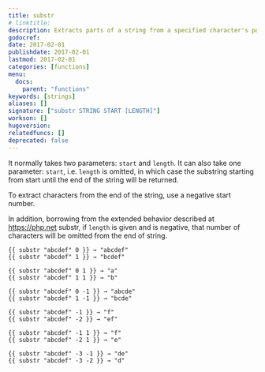 ```yaml
---
title: substr
# linktitle:
description: Extracts parts of a string from a specified character's position and returns the specified number of characters.
godocref:
date: 2017-02-01
publishdate: 2017-02-01
lastmod: 2017-02-01
categories: [functions]
menu:
  docs:
    parent: "functions"
keywords: [strings]
aliases: []
signature: ["substr STRING START [LENGTH]"]
workson: []
hugoversion:
relatedfuncs: []
deprecated: false
---
```


It normally takes two parameters: `start` and `length`. It can also take one parameter: `start`, i.e. `length` is omitted, in which case the substring starting from start until the end of the string will be returned.

To extract characters from the end of the string, use a negative start number.

In addition, borrowing from the extended behavior described at https://php.net substr, if `length` is given and is negative, that number of characters will be omitted from the end of string.

```
{{ substr "abcdef" 0 }} → "abcdef"
{{ substr "abcdef" 1 }} → "bcdef"

{{ substr "abcdef" 0 1 }} → "a"
{{ substr "abcdef" 1 1 }} → "b"

{{ substr "abcdef" 0 -1 }} → "abcde"
{{ substr "abcdef" 1 -1 }} → "bcde"

{{ substr "abcdef" -1 }} → "f"
{{ substr "abcdef" -2 }} → "ef"

{{ substr "abcdef" -1 1 }} → "f"
{{ substr "abcdef" -2 1 }} → "e"

{{ substr "abcdef" -3 -1 }} → "de"
{{ substr "abcdef" -3 -2 }} → "d"
```
